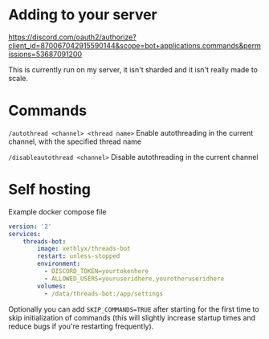 # Adding to your server
https://discord.com/oauth2/authorize?client_id=870067042915590144&scope=bot+applications.commands&permissions=53687091200

This is currently run on my server, it isn't sharded and it isn't really made to scale.

# Commands
`/autothread <channel> <thread name>` Enable autothreading in the current channel, with the specified thread name

`/disableautothread <channel>` Disable autothreading in the current channel

# Self hosting
Example docker compose file
```yaml
version: '2'
services:
    threads-bot:
        image: xethlyx/threads-bot
        restart: unless-stopped
        environment:
          - DISCORD_TOKEN=yourtokenhere
          - ALLOWED_USERS=youruseridhere,yourotheruseridhere
        volumes:
          - /data/threads-bot:/app/settings
```
Optionally you can add `SKIP_COMMANDS=TRUE` after starting for the first time to skip initialization of commands (this will slightly increase startup times and reduce bugs if you're restarting frequently).
